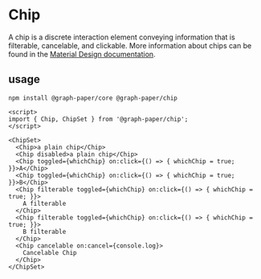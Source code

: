 # Chip

A chip is a discrete interaction element conveying information that is
filterable, cancelable, and clickable. More information about chips can be found
in the
[Material Design documentation](https://material.io/components/chips/#input-chips).

## usage

```
npm install @graph-paper/core @graph-paper/chip
```

```svelte
<script>
import { Chip, ChipSet } from '@graph-paper/chip';
</script>

<ChipSet>
  <Chip>a plain chip</Chip>
  <Chip disabled>a plain chip</Chip>
  <Chip toggled={whichChip} on:click={() => { whichChip = true; }}>A</Chip>
  <Chip toggled={whichChip} on:click={() => { whichChip = true; }}>B</Chip>
  <Chip filterable toggled={whichChip} on:click={() => { whichChip = true; }}>
    A filterable
  </Chip>
  <Chip filterable toggled={whichChip} on:click={() => { whichChip = true; }}>
    B filterable
  </Chip>
  <Chip cancelable on:cancel={console.log}>
    Cancelable Chip
  </Chip>
</ChipSet>
```
